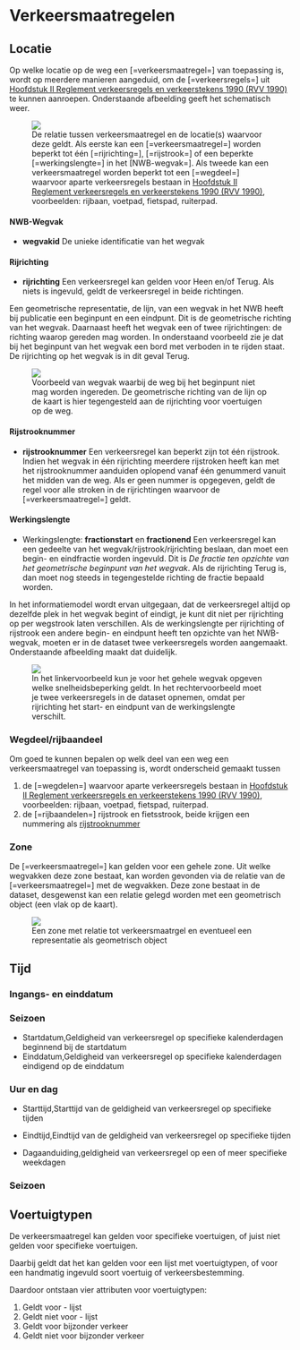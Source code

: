 # Verkeersmaatregelen


## Locatie

Op welke locatie op de weg een [=verkeersmaatregel=] van toepassing is, wordt op meerdere manieren aangeduid, om de [=verkeersregels=] uit <a href="https://wetten.overheid.nl/jci1.3:c:BWBR0004825&hoofdstuk=II&z=2023-07-01&g=2023-07-01">Hoofdstuk II Reglement verkeersregels en verkeerstekens 1990 (RVV 1990)</a> te kunnen aanroepen. Onderstaande afbeelding geeft het schematisch weer. 

<figure>
<img src="./hoofdstukken/media/wegvaklocatie-verkeersregel.PNG">
<figcaption>De relatie tussen verkeersmaatregel en de locatie(s) waarvoor deze geldt. Als eerste kan een [=verkeersmaatregel=] worden beperkt tot één [=rijrichting=], [=rijstrook=] of een beperkte [=werkingslengte=] in het [NWB-wegvak=]. Als tweede kan een verkeersmaatregel worden beperkt tot een [=wegdeel=] waarvoor aparte verkeersregels bestaan in <a href="https://wetten.overheid.nl/jci1.3:c:BWBR0004825&hoofdstuk=II&z=2023-07-01&g=2023-07-01">Hoofdstuk II Reglement verkeersregels en verkeerstekens 1990 (RVV 1990)</a>, voorbeelden: rijbaan, voetpad, fietspad, ruiterpad.</caption>
</figure>


#### NWB-Wegvak
* **wegvakid** De unieke identificatie van het wegvak


#### Rijrichting
* **rijrichting** Een verkeersregel kan gelden voor Heen en/of Terug. Als niets is ingevuld, geldt de verkeersregel in beide richtingen.

<aside class="note" title="Richting van het geometrische NWB-wegvak versus rijrichting">
Een geometrische representatie, de lijn, van een wegvak in het NWB heeft bij publicatie een beginpunt en een eindpunt. Dit is de geometrische richting van het wegvak. Daarnaast heeft het wegvak een of twee rijrichtingen: de richting waarop gereden mag worden. In onderstaand voorbeeld zie je dat bij het beginpunt van het wegvak een bord met verboden in te rijden staat. De rijrichting op het wegvak is in dit geval Terug. 
<figure>
<img src="./hoofdstukken/media/wegvakrichting.png">
<figcaption>Voorbeeld van wegvak waarbij de weg bij het beginpunt niet mag worden ingereden. De geometrische richting van de lijn op de kaart is hier tegengesteld aan de rijrichting voor voertuigen op de weg. </caption>
</figure>
</aside>

#### Rijstrooknummer

* **rijstrooknummer**  Een verkeersregel kan beperkt zijn tot één rijstrook. Indien het wegvak in één rijrichting meerdere rijstroken heeft kan met het rijstrooknummer aanduiden oplopend vanaf één genummerd vanuit het midden van de weg. Als er geen nummer is opgegeven, geldt de regel voor alle stroken in de rijrichtingen waarvoor de [=verkeersmaatregel=] geldt. 

#### Werkingslengte

* Werkingslengte: **fractionstart** en **fractionend** Een verkeersregel kan een gedeelte van het wegvak/rijstrook/rijrichting beslaan, dan moet een begin- en eindfractie worden ingevuld. Dit is *De fractie ten opzichte van het geometrische beginpunt van het wegvak*. Als de rijrichting Terug is, dan moet nog steeds in tegengestelde richting de fractie bepaald worden. 

In het informatiemodel wordt ervan uitgegaan, dat de verkeersregel altijd op dezelfde plek in het wegvak begint of eindigt, je kunt dit niet per rijrichting op per wegstrook laten verschillen. Als de werkingslengte per rijrichting of rijstrook een andere begin- en eindpunt heeft ten opzichte van het NWB-wegvak, moeten er in de dataset twee verkeersregels worden aangemaakt. Onderstaande afbeelding maakt dat duidelijk.


<figure>
<img src="./hoofdstukken/media/werkingslengte.PNG">
<figcaption> In het linkervoorbeeld kun je voor het gehele wegvak opgeven welke snelheidsbeperking geldt. In het rechtervoorbeeld moet je twee verkeersregels in de dataset opnemen, omdat per rijrichting het start- en eindpunt van de werkingslengte verschilt. </caption>
</figure>

### Wegdeel/rijbaandeel

Om goed te kunnen bepalen op welk deel van een weg een verkeersmaatregel van toepassing is, wordt onderscheid gemaakt tussen 

1. de [=wegdelen=] waarvoor aparte verkeersregels bestaan in <a href="https://wetten.overheid.nl/jci1.3:c:BWBR0004825&hoofdstuk=II&z=2023-07-01&g=2023-07-01">Hoofdstuk II Reglement verkeersregels en verkeerstekens 1990 (RVV 1990)</a>, voorbeelden: rijbaan, voetpad, fietspad, ruiterpad. 
2. de [=rijbaandelen=] rijstrook en fietsstrook, beide krijgen een nummering als [rijstrooknummer](#rijstrooknummer)



### Zone
De [=verkeersmaatregel=] kan gelden voor een gehele zone. Uit welke wegvakken deze zone bestaat, kan worden gevonden via de relatie van de [=verkeersmaatregel=] met de wegvakken.
Deze zone bestaat in de dataset, desgewenst kan een relatie gelegd worden met een geometrisch object (een vlak op de kaart). 

<figure>
<img src="./hoofdstukken/media/zone.PNG">
<figcaption> Een zone met relatie tot verkeersmaatrgel en eventueel een representatie als geometrisch object </caption>
</figure>

## Tijd

### Ingangs- en einddatum
<div class="issue" data-number="295"></div>

### Seizoen

* Startdatum,Geldigheid van verkeersregel op specifieke kalenderdagen beginnend bij de startdatum
* Einddatum,Geldigheid van verkeersregel op specifieke kalenderdagen eindigend op de einddatum



### Uur en dag 

<div class="issue" data-number="200"></div>

* Starttijd,Starttijd van de geldigheid van verkeersregel op specifieke tijden
* Eindtijd,Eindtijd van de geldigheid van verkeersregel op specifieke tijden

* Dagaanduiding,geldigheid van verkeersregel op een of meer specifieke weekdagen

### Seizoen

<div class="issue" data-number="29"></div>



## Voertuigtypen

De verkeersmaatregel kan gelden voor specifieke voertuigen, of juist niet gelden voor specifieke voertuigen.

Daarbij geldt dat het kan gelden voor een lijst met voertuigtypen, of voor een handmatig ingevuld soort voertuig of verkeersbestemming.

Daardoor ontstaan vier attributen voor voertuigtypen:

1. Geldt voor - lijst
2. Geldt niet voor - lijst
3. Geldt voor bijzonder verkeer
4. Geldt niet voor bijzonder verkeer

<div class="issue" data-number="326"></div>



